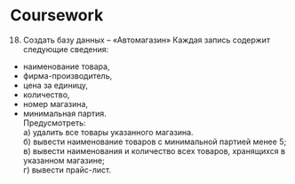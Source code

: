# Coursework

18. Создать базу данных – «Автомагазин»
Каждая запись содержит следующие сведения: 
-	наименование товара,
-	фирма-производитель,
-	цена за единицу,
-	количество,
-	номер магазина,
-	минимальная партия.
<br>Предусмотреть:
<br>а)	удалить все товары указанного магазина.
<br>б)	вывести наименование товаров с минимальной партией менее 5;
<br>в)	 вывести наименования и количество всех товаров, хранящихся в указанном магазине;
<br>г)	вывести прайс-лист.
